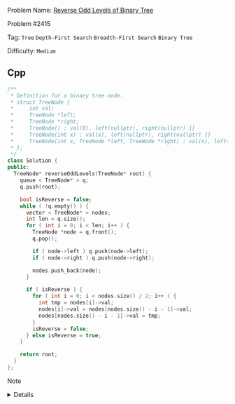 Problem Name: [Reverse Odd Levels of Binary Tree](https://leetcode.com/problems/reverse-odd-levels-of-binary-tree/description/)

Problem #2415

Tag: `Tree` `Depth-First Search` `Breadth-First Search` `Binary Tree`

Difficulty: `Medium`

## Cpp

```cpp
/**
 * Definition for a binary tree node.
 * struct TreeNode {
 *     int val;
 *     TreeNode *left;
 *     TreeNode *right;
 *     TreeNode() : val(0), left(nullptr), right(nullptr) {}
 *     TreeNode(int x) : val(x), left(nullptr), right(nullptr) {}
 *     TreeNode(int x, TreeNode *left, TreeNode *right) : val(x), left(left), right(right) {}
 * };
 */
class Solution {
public:
  TreeNode* reverseOddLevels(TreeNode* root) {
    queue < TreeNode* > q;
    q.push(root);

    bool isReverse = false;
    while ( !q.empty() ) {
      vector < TreeNode* > nodes;
      int len = q.size();
      for ( int i = 0; i < len; i++ ) {
        TreeNode *node = q.front();
        q.pop();

        if ( node->left ) q.push(node->left);
        if ( node->right ) q.push(node->right);

        nodes.push_back(node);
      }

      if ( isReverse ) {
        for ( int i = 0; i < nodes.size() / 2; i++ ) {
          int tmp = nodes[i]->val;
          nodes[i]->val = nodes[nodes.size() - i - 1]->val;
          nodes[nodes.size() - i - 1]->val = tmp;
        }
        isReverse = false;
      } else isReverse = true;
    }

    return root;
  }
};
```

> [!NOTE]
>
> <details>
>   <li>Use Breadth-First Search</li>
>   <li>Maintain a boolean value for reversing the values of odd level</li>
>   <li>For odd level, store all the odd level nodes value in the <code>vector</code> & reverse it</li>
> </details>
